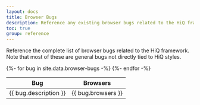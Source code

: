 ```yaml
---
layout: docs
title: Browser Bugs
description: Reference any existing browser bugs related to the HiQ framework.
toc: true
group: reference
---
```


Reference the complete list of browser bugs related to the HiQ framework. Note that most of these are general bugs not directly tied to HiQ styles.

<table class="browser-bugs-table">
    <thead>
        <tr>
            <th>Bug</th>
            <th>Browsers</th>
        </tr>
    </thead>
    <tbody>
        {%- for bug in site.data.browser-bugs -%}
            <tr id="{{ bug.description }}">
                <td>{{ bug.description }}</td>
                <td>{{ bug.browsers }}</td>
            </tr>
        {%- endfor -%}
    </tbody>
</table>
